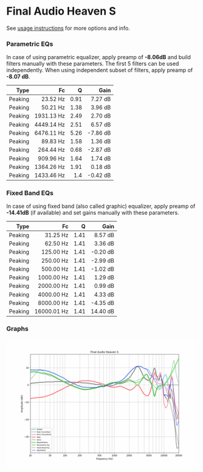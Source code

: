 # Final Audio Heaven S
See [usage instructions](https://github.com/jaakkopasanen/AutoEq#usage) for more options and info.

### Parametric EQs
In case of using parametric equalizer, apply preamp of **-8.06dB** and build filters manually
with these parameters. The first 5 filters can be used independently.
When using independent subset of filters, apply preamp of **-8.07 dB**.

| Type    | Fc         |    Q | Gain     |
|--------:|-----------:|-----:|---------:|
| Peaking | 23.52 Hz   | 0.91 | 7.27 dB  |
| Peaking | 50.21 Hz   | 1.38 | 3.96 dB  |
| Peaking | 1931.13 Hz | 2.49 | 2.70 dB  |
| Peaking | 4449.14 Hz | 2.51 | 6.57 dB  |
| Peaking | 6476.11 Hz | 5.26 | -7.86 dB |
| Peaking | 89.83 Hz   | 1.58 | 1.36 dB  |
| Peaking | 264.44 Hz  | 0.68 | -2.87 dB |
| Peaking | 909.96 Hz  | 1.64 | 1.74 dB  |
| Peaking | 1364.26 Hz | 1.91 | 0.18 dB  |
| Peaking | 1433.46 Hz | 1.4  | -0.42 dB |

### Fixed Band EQs
In case of using fixed band (also called graphic) equalizer, apply preamp of **-14.41dB**
(if available) and set gains manually with these parameters.

| Type    | Fc          |    Q | Gain     |
|--------:|------------:|-----:|---------:|
| Peaking | 31.25 Hz    | 1.41 | 8.57 dB  |
| Peaking | 62.50 Hz    | 1.41 | 3.36 dB  |
| Peaking | 125.00 Hz   | 1.41 | -0.20 dB |
| Peaking | 250.00 Hz   | 1.41 | -2.99 dB |
| Peaking | 500.00 Hz   | 1.41 | -1.02 dB |
| Peaking | 1000.00 Hz  | 1.41 | 1.29 dB  |
| Peaking | 2000.00 Hz  | 1.41 | 0.99 dB  |
| Peaking | 4000.00 Hz  | 1.41 | 4.33 dB  |
| Peaking | 8000.00 Hz  | 1.41 | -4.35 dB |
| Peaking | 16000.01 Hz | 1.41 | 14.40 dB |

### Graphs
![](./Final%20Audio%20Heaven%20S.png)